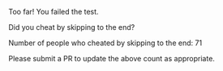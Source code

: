Too far! You failed the test.

Did you cheat by skipping to the end? 

Number of people who cheated by skipping to the end: 71

Please submit a PR to update the above count as appropriate.
